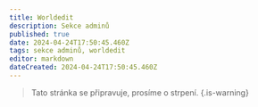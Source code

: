 ```yaml
---
title: Worldedit
description: Sekce adminů
published: true
date: 2024-04-24T17:50:45.460Z
tags: sekce adminů, worldedit
editor: markdown
dateCreated: 2024-04-24T17:50:45.460Z
---
```


> Tato stránka se připravuje, prosíme o strpení.
{.is-warning}
